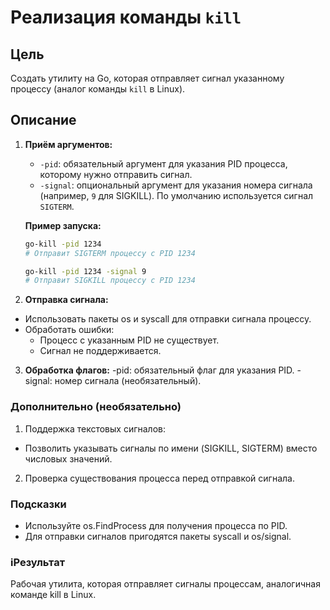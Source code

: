 # Реализация команды `kill`

## Цель
Создать утилиту на Go, которая отправляет сигнал указанному процессу (аналог команды `kill` в Linux).

## Описание

1. **Приём аргументов:**
    - `-pid`: обязательный аргумент для указания PID процесса, которому нужно отправить сигнал.
    - `-signal`: опциональный аргумент для указания номера сигнала (например, `9` для SIGKILL). По умолчанию используется сигнал `SIGTERM`.

   **Пример запуска:**
   ```bash
   go-kill -pid 1234  
   # Отправит SIGTERM процессу с PID 1234  

   go-kill -pid 1234 -signal 9  
   # Отправит SIGKILL процессу с PID 1234
    ```
   
2. **Отправка сигнала:**
- Использовать пакеты os и syscall для отправки сигнала процессу.
- Обработать ошибки:
  - Процесс с указанным PID не существует.
  - Сигнал не поддерживается.

3. **Обработка флагов:**
        -pid: обязательный флаг для указания PID.
        -signal: номер сигнала (необязательный).

### Дополнительно (необязательно)
1. Поддержка текстовых сигналов:
 - Позволить указывать сигналы по имени (SIGKILL, SIGTERM) вместо числовых значений.
2. Проверка существования процесса перед отправкой сигнала.

### Подсказки
 - Используйте os.FindProcess для получения процесса по PID.
 - Для отправки сигналов пригодятся пакеты syscall и os/signal.

### iРезультат
Рабочая утилита, которая отправляет сигналы процессам, аналогичная команде kill в Linux.